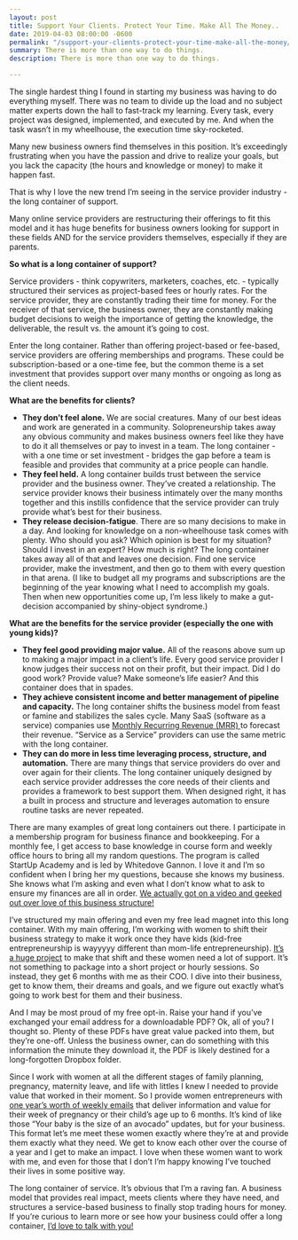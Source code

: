```yaml
---
layout: post
title: Support Your Clients. Protect Your Time. Make All The Money..
date: 2019-04-03 08:00:00 -0600
permalink: "/support-your-clients-protect-your-time-make-all-the-money/"
summary: There is more than one way to do things.
description: There is more than one way to do things.

---
```

The single hardest thing I found in starting my business was having to do everything myself. There was no team to divide up the load and no subject matter experts down the hall to fast-track my learning. Every task, every project was designed, implemented, and executed by me. And when the task wasn’t in my wheelhouse, the execution time sky-rocketed.

Many new business owners find themselves in this position. It’s exceedingly frustrating when you have the passion and drive to realize your goals, but you lack the capacity (the hours and knowledge or money) to make it happen fast.

That is why I love the new trend I’m seeing in the service provider industry - the long container of support.

Many online service providers are restructuring their offerings to fit this model and it has huge benefits for business owners looking for support in these fields AND for the service providers themselves, especially if they are parents.

**So what is a long container of support?**

Service providers - think copywriters, marketers, coaches, etc. - typically structured their services as project-based fees or hourly rates. For the service provider, they are constantly trading their time for money. For the receiver of that service, the business owner, they are constantly making budget decisions to weigh the importance of getting the knowledge, the deliverable, the result vs. the amount it’s going to cost.

Enter the long container. Rather than offering project-based or fee-based, service providers are offering memberships and programs. These could be subscription-based or a one-time fee, but the common theme is a set investment that provides support over many months or ongoing as long as the client needs.

**What are the benefits for clients?**

* **They don’t feel alone.** We are social creatures. Many of our best ideas and work are generated in a community. Solopreneurship takes away any obvious community and makes business owners feel like they have to do it all themselves or pay to invest in a team. The long container - with a one time or set investment - bridges the gap before a team is feasible and provides that community at a price people can handle.
* **They feel held.** A long container builds trust between the service provider and the business owner. They’ve created a relationship. The service provider knows their business intimately over the many months together and this instills confidence that the service provider can truly provide what’s best for their business.
* **They release decision-fatigue**. There are so many decisions to make in a day. And looking for knowledge on a non-wheelhouse task comes with plenty. Who should you ask? Which opinion is best for my situation? Should I invest in an expert? How much is right? The long container takes away all of that and leaves one decision. Find one service provider, make the investment, and then go to them with every question in that arena. (I like to budget all my programs and subscriptions are the beginning of the year knowing what I need to accomplish my goals. Then when new opportunities come up, I’m less likely to make a gut-decision accompanied by shiny-object syndrome.)

**What are the benefits for the service provider (especially the one with young kids)?**

* **They feel good providing major value.** All of the reasons above sum up to making a major impact in a client’s life. Every good service provider I know judges their success not on their profit, but their impact. Did I do good work? Provide value? Make someone’s life easier? And this container does that in spades.
* **They achieve consistent income and better management of pipeline and capacity.** The long container shifts the business model from feast or famine and stabilizes the sales cycle. Many SaaS (software as a service) companies use [Monthly Recurring Revenue (MRR) ](https://baremetrics.com/academy/saas-calculate-mrr)to forecast their revenue. “Service as a Service” providers can use the same metric with the long container.
* **They can do more in less time leveraging process, structure, and automation.** There are many things that service providers do over and over again for their clients. The long container uniquely designed by each service provider addresses the core needs of their clients and provides a framework to best support them. When designed right, it has a built in process and structure and leverages automation to ensure routine tasks are never repeated.

There are many examples of great long containers out there. I participate in a membership program for business finance and bookkeeping. For a monthly fee, I get access to base knowledge in course form and weekly office hours to bring all my random questions. The program is called StartUp Academy and is led by Whitedove Gannon. I love it and I’m so confident when I bring her my questions, because she knows my business. She knows what I’m asking and even what I don’t know what to ask to ensure my finances are all in order. [We actually got on a video and geeked out over love of this business structure!](https://www.facebook.com/nestingyourbusiness/videos/786817548360103/?__xts__\[0\]=68.ARDW4JmBAWGf0ssHWGuVYBl9QSolXbmRfN_5Q1rxgDqvFuUY8j2JhfL2icUwfTL-9cA5fIZXAFTxrHuSpCjQ4Hv-8XNpbHgbsU1dCCuHz2YvOZTglPlZSQGKZJf3rs1ih2rOmZLxEJY3N5RT4M1XLOj1Y0X8U0IJ58vNKPBkO9aKPHFQEr1J-ozuqpSiNqt_AIKUc9H5W-4V9NaY6oeeZF0lGEGhDe5BTU4ja7YIV01a_iaeXHtH9VE6nlhdhYd_cYOXDryjEcAnfekKGJbDfX097ab0J71g4KFFAgm-JfTF-XmQtshtBisWQ7VToAZwFDoSrl0AUcbAeNqBiOUaEJ_lIUHbY6mixqQ&__tn__=-R)

I’ve structured my main offering and even my free lead magnet into this long container. With my main offering, I’m working with women to shift their business strategy to make it work once they have kids (kid-free entrepreneurship is wayyyyy different than mom-life entrepreneurship). [It’s a huge project](https://nestingyourbusiness.vipmembervault.com/teaser/courses/view/6) to make that shift and these women need a lot of support. It’s not something to package into a short project or hourly sessions. So instead, they get 6 months with me as their COO. I dive into their business, get to know them, their dreams and goals, and we figure out exactly what’s going to work best for them and their business.

And I may be most proud of my free opt-in. Raise your hand if you’ve exchanged your email address for a downloadable PDF? Ok, all of you? I thought so. Plenty of these PDFs have great value packed into them, but they’re one-off. Unless the business owner, can do something with this information the minute they download it, the PDF is likely destined for a long-forgotten Dropbox folder.

Since I work with women at all the different stages of family planning, pregnancy, maternity leave, and life with littles I knew I needed to provide value that worked in their moment. So I provide women entrepreneurs with [one year’s worth of weekly emails](https://nestingyourbusiness.vipmembervault.com/teaser/courses/view/20) that deliver information and value for their week of pregnancy or their child’s age up to 6 months. It’s kind of like those “Your baby is the size of an avocado” updates, but for your business. This format let’s me meet these women exactly where they’re at and provide them exactly what they need. We get to know each other over the course of a year and I get to make an impact. I love when these women want to work with me, and even for those that I don’t I’m happy knowing I’ve touched their lives in some positive way.

The long container of service. It’s obvious that I’m a raving fan. A business model that provides real impact, meets clients where they have need, and structures a service-based business to finally stop trading hours for money. If you’re curious to learn more or see how your business could offer a long container, [I’d love to talk with you!](https://meghandicklin.as.me/schedule.php)